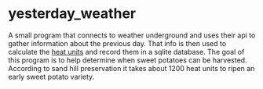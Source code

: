 # yesterday_weather

A small program that connects to weather underground and uses their api to gather information about the previous day.
That info is then used to calculate the [heat units](http://sandhillpreservation.com/pages/sweetpotato_catalog.html) 
and record them in a sqlite database.  The goal of this program is to help determine when sweet potatoes can be harvested.
According to sand hill preservation it takes about 1200 heat units to ripen an early sweet potato variety.
